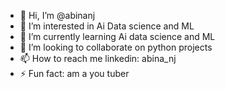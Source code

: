 - 👋 Hi, I’m @abinanj
- 👀 I’m interested in Ai Data science and ML
- 🌱 I’m currently learning Ai data science and ML
- 💞️ I’m looking to collaborate on python projects
- 📫 How to reach me linkedin: abina_nj
- ⚡ Fun fact: am a you tuber

<!---
abinanj/abinanj is a ✨ special ✨ repository because its `README.md` (this file) appears on your GitHub profile.
You can click the Preview link to take a look at your changes.
--->
